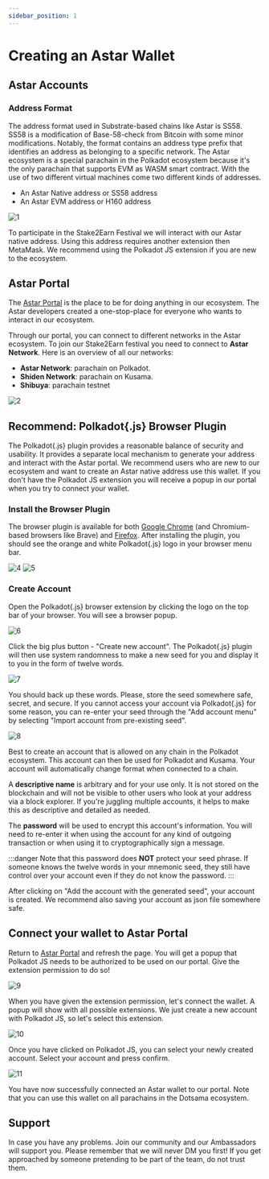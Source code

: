 ```yaml
---
sidebar_position: 1
---
```


# Creating an Astar Wallet

## Astar Accounts

### Address Format

The address format used in Substrate-based chains like Astar is SS58. SS58 is a modification of Base-58-check from Bitcoin with some minor modifications. Notably, the format contains an address type prefix that identifies an address as belonging to a specific network. The Astar ecosystem is a special parachain in the Polkadot ecosystem because it's the only parachain that supports EVM as WASM smart contract. With the use of two different virtual machines come two different kinds of addresses.

- An Astar Native address or SS58 address
- An Astar EVM address or H160 address

![1](img/1.png)

To participate in the Stake2Earn Festival we will interact with our Astar native address. Using this address requires another extension then MetaMask. We recommend using the Polkadot JS extension if you are new to the ecosystem.

## Astar Portal

[Astar Portal]: https://portal.astar.network/

The [Astar Portal] is the place to be for doing anything in our ecosystem. The Astar developers created a one-stop-place for everyone who wants to interact in our ecosystem.

Through our portal, you can connect to different networks in the Astar ecosystem. To join our Stake2Earn festival you need to connect to **Astar Network**. Here is an overview of all our networks:

- **Astar Network**: parachain on Polkadot.
- **Shiden Network**: parachain on Kusama.
- **Shibuya**: parachain testnet

![2](img/2.png)

## Recommend: Polkadot{.js} Browser Plugin

The Polkadot{.js} plugin provides a reasonable balance of security and usability. It provides a separate local mechanism to generate your address and interact with the Astar portal. We recommend users who are new to our ecosystem and want to create an Astar native address use this wallet. If you don't have the Polkadot JS extension you will receive a popup in our portal when you try to connect your wallet.

### Install the Browser Plugin

The browser plugin is available for both [Google Chrome](https://chrome.google.com/webstore/detail/polkadot%7Bjs%7D-extension/mopnmbcafieddcagagdcbnhejhlodfdd?hl=en) (and Chromium-based browsers like Brave) and [Firefox](https://addons.mozilla.org/en-US/firefox/addon/polkadot-js-extension). After installing the plugin, you should see the orange and white Polkadot{.js} logo in your browser menu bar.

![4](img/4.png)
![5](img/5.png)

### Create Account

Open the Polkadot{.js} browser extension by clicking the logo on the top bar of your browser. You will see a browser popup.

![6](img/6.png)

Click the big plus button - "Create new account". The Polkadot{.js} plugin will then use system randomness to make a new seed for you and display it to you in the form of twelve words.

![7](img/7.png)

You should back up these words. Please, store the seed somewhere safe, secret, and secure. If you cannot access your account via Polkadot{.js} for some reason, you can re-enter your seed through the "Add account menu" by selecting "Import account from pre-existing seed".

![8](img/8.png)

Best to create an account that is allowed on any chain in the Polkadot ecosystem. This account can then be used for Polkadot and Kusama. Your account will automatically change format when connected to a chain.

A **descriptive name** is arbitrary and for your use only. It is not stored on the blockchain and will not be visible to other users who look at your address via a block explorer. If you're juggling multiple accounts, it helps to make this as descriptive and detailed as needed.

The **password** will be used to encrypt this account's information. You will need to re-enter it when using the account for any kind of outgoing transaction or when using it to cryptographically sign a message.

:::danger
Note that this password does **NOT** protect your seed phrase. If someone knows the twelve words in your mnemonic seed, they still have control over your account even if they do not know the password.
:::

After clicking on "Add the account with the generated seed", your account is created. We recommend also saving your account as json file somewhere safe.

## Connect your wallet to Astar Portal

Return to [Astar Portal] and refresh the page. You will get a popup that Polkadot JS needs to be authorized to be used on our portal. Give the extension permission to do so!

![9](img/9.png)

When you have given the extension permission, let's connect the wallet. A popup will show with all possible extensions. We just create a new account with Polkadot JS, so let's select this extension.

![10](img/10.png)

Once you have clicked on Polkadot JS, you can select your newly created account. Select your account and press confirm.

![11](img/11.png)

You have now successfully connected an Astar wallet to our portal. Note that you can use this wallet on all parachains in the Dotsama ecosystem.

## Support

In case you have any problems. Join our community and our Ambassadors will support you. Please remember that we will never DM you first! If you get approached by someone pretending to be part of the team, do not trust them.
